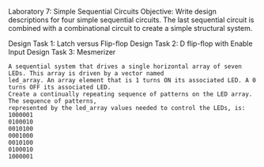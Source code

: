 Laboratory 7: Simple Sequential Circuits
Objective: Write design descriptions for four simple sequential circuits. The last sequential circuit is combined with a combinational circuit to create a simple structural system.

Design Task 1: Latch versus Flip-flop
Design Task 2: D flip-flop with Enable Input
Design Task 3: Mesmerizer

	A sequential system that drives a single horizontal array of seven LEDs. This array is driven by a vector named 
	led_array. An array element that is 1 turns ON its associated LED. A 0 turns OFF its associated LED. 
	Create a continually repeating sequence of patterns on the LED array. The sequence of patterns, 
	represented by the led_array values needed to control the LEDs, is:
	1000001
	0100010
	0010100
	0001000
	0010100
	0100010
	1000001 
